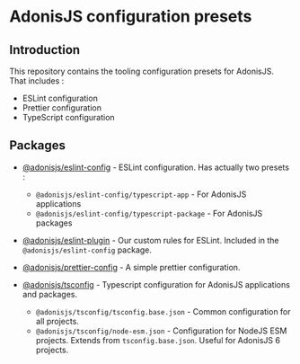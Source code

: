 # AdonisJS configuration presets

## Introduction

This repository contains the tooling configuration presets for AdonisJS. That includes :

- ESLint configuration
- Prettier configuration
- TypeScript configuration

## Packages

- [@adonisjs/eslint-config](./packages/eslint-config) - ESLint configuration. Has actually two presets :
  - `@adonisjs/eslint-config/typescript-app` - For AdonisJS applications
  - `@adonisjs/eslint-config/typescript-package` - For AdonisJS packages
- [@adonisjs/eslint-plugin](./packages/eslint-plugin) - Our custom rules for ESLint. Included in the `@adonisjs/eslint-config` package.

- [@adonisjs/prettier-config](./packages/prettier-config/) - A simple prettier configuration.
- [@adonisjs/tsconfig](./packages/typescript-config/) - Typescript configuration for AdonisJS applications and packages.
  - `@adonisjs/tsconfig/tsconfig.base.json` - Common configuration for all projects.
  - `@adonisjs/tsconfig/node-esm.json` - Configuration for NodeJS ESM projects. Extends from `tsconfig.base.json`. Useful for AdonisJS 6 projects.
